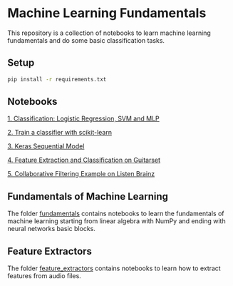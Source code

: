 # Machine Learning Fundamentals

This repository is a collection of notebooks to learn machine learning fundamentals and do some basic classification tasks.

## Setup

```bash
pip install -r requirements.txt
```

## Notebooks

[1. Classification: Logistic Regression, SVM and MLP](./01_Logistic_Regression_SVM_MLP.ipynb)

[2. Train a classifier with scikit-learn](./02-Classifier_scikit_learn.ipynb)

[3. Keras Sequential Model](./03-Keras_Sequential_Model.ipynb)

[4. Feature Extraction and Classification on Guitarset](./04-guitarset_feature_extraction_classification.ipynb)

[5. Collaborative Filtering Example on Listen Brainz](./05-implicit_collaborative_filtering.ipynb)

## Fundamentals of Machine Learning

The folder [fundamentals](./fundamentals) contains notebooks to learn the fundamentals of machine learning starting from linear algebra with NumPy and ending with neural networks basic blocks.

## Feature Extractors

The folder [feature_extractors](./feature_extractors) contains notebooks to learn how to extract features from audio files.